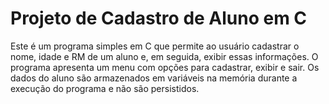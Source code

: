 # Projeto de Cadastro de Aluno em C

Este é um programa simples em C que permite ao usuário cadastrar o nome, idade e RM de um aluno e, em seguida, exibir essas informações. O programa apresenta um menu com opções para cadastrar, exibir e sair. Os dados do aluno são armazenados em variáveis na memória durante a execução do programa e não são persistidos.
